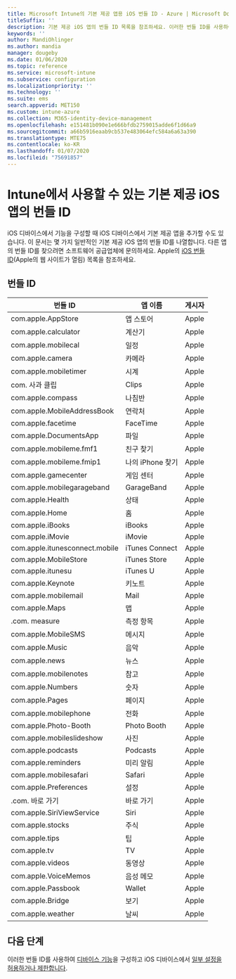 ```yaml
---
title: Microsoft Intune의 기본 제공 앱용 iOS 번들 ID - Azure | Microsoft Docs
titleSuffix: ''
description: 기본 제공 iOS 앱의 번들 ID 목록을 참조하세요. 이러한 번들 ID를 사용하여 Microsoft Intune의 디바이스 구성 프로필 및 정책에서 앱을 명시적으로 허용합니다.
keywords: ''
author: MandiOhlinger
ms.author: mandia
manager: dougeby
ms.date: 01/06/2020
ms.topic: reference
ms.service: microsoft-intune
ms.subservice: configuration
ms.localizationpriority: ''
ms.technology: ''
ms.suite: ems
search.appverid: MET150
ms.custom: intune-azure
ms.collection: M365-identity-device-management
ms.openlocfilehash: e151481b090e1e666bfdb2759015adde6f1d66a9
ms.sourcegitcommit: a66b5916eaab9cb537e483064efc584a6a63a390
ms.translationtype: MTE75
ms.contentlocale: ko-KR
ms.lasthandoff: 01/07/2020
ms.locfileid: "75691857"
---
```

# <a name="bundle-ids-for-built-in-ios-apps-you-can-use-in-intune"></a>Intune에서 사용할 수 있는 기본 제공 iOS 앱의 번들 ID

iOS 디바이스에서 기능을 구성할 때 iOS 디바이스에서 기본 제공 앱을 추가할 수도 있습니다. 이 문서는 몇 가지 일반적인 기본 제공 iOS 앱의 번들 ID를 나열합니다. 다른 앱의 번들 ID를 찾으려면 소프트웨어 공급업체에 문의하세요. Apple의 [iOS 번들 ID](https://support.apple.com/guide/mdm/ios-bundle-ids-mdm90f60c1ce/web)(Apple의 웹 사이트가 열림) 목록을 참조하세요.

## <a name="bundle-ids"></a>번들 ID

| 번들 ID                   | 앱 이름     | 게시자 |
|-----------------------------|--------------|-----------|
| com.apple.AppStore          | 앱 스토어    | Apple     |
| com.apple.calculator        | 계산기   | Apple     |
| com.apple.mobilecal         | 일정     | Apple     |
| com.apple.camera            | 카메라       | Apple     |
| com.apple.mobiletimer       | 시계        | Apple     |
| com. 사과 클립             | Clips        | Apple     |
| com.apple.compass           | 나침반      | Apple     |
| com.apple.MobileAddressBook | 연락처     | Apple     |
| com.apple.facetime          | FaceTime     | Apple     |
| com.apple.DocumentsApp      | 파일        | Apple     |
| com.apple.mobileme.fmf1     | 친구 찾기 | Apple     |
| com.apple.mobileme.fmip1    | 나의 iPhone 찾기  | Apple     |
| com.apple.gamecenter        | 게임 센터  | Apple     |
| com.apple.mobilegarageband  | GarageBand   | Apple     |
| com.apple.Health            | 상태       | Apple     |
| com.apple.Home              | 홈         | Apple     |
| com.apple.iBooks            | iBooks       | Apple     |
| com.apple.iMovie            | iMovie       | Apple     |
| com.apple.itunesconnect.mobile | iTunes Connect | Apple |
| com.apple.MobileStore       | iTunes Store | Apple     |
| com.apple.itunesu           | iTunes U     | Apple     |
| com.apple.Keynote           | 키노트      | Apple     |
| com.apple.mobilemail        | Mail         | Apple     |
| com.apple.Maps              | 맵         | Apple     |
| .com. measure           | 측정 항목      | Apple     |
| com.apple.MobileSMS         | 메시지     | Apple     |
| com.apple.Music             | 음악        | Apple     |
| com.apple.news              | 뉴스         | Apple     |
| com.apple.mobilenotes       | 참고        | Apple     |
| com.apple.Numbers           | 숫자      | Apple     |
| com.apple.Pages             | 페이지        | Apple     |
| com.apple.mobilephone       | 전화        | Apple     |
| com.apple.Photo-Booth       | Photo Booth  | Apple     |
| com.apple.mobileslideshow   | 사진       | Apple     |
| com.apple.podcasts          | Podcasts     | Apple     |
| com.apple.reminders         | 미리 알림    | Apple     |
| com.apple.mobilesafari      | Safari       | Apple     |
| com.apple.Preferences       | 설정     | Apple     |
| .com. 바로 가기         | 바로 가기    | Apple     |
| com.apple.SiriViewService   | Siri         | Apple     |
| com.apple.stocks            | 주식       | Apple     |
| com.apple.tips              | 팁         | Apple     |
| com.apple.tv                | TV           | Apple     |
| com.apple.videos            | 동영상       | Apple     |
| com.apple.VoiceMemos        | 음성 메모   | Apple     |
| com.apple.Passbook          | Wallet       | Apple     |
| com.apple.Bridge            | 보기        | Apple     |
| com.apple.weather           | 날씨      | Apple     |      

## <a name="next-steps"></a>다음 단계

이러한 번들 ID를 사용하여 [디바이스 기능](ios-device-features-settings.md)을 구성하고 iOS 디바이스에서 [일부 설정을 허용하거나 제한합니다](device-restrictions-ios.md).
